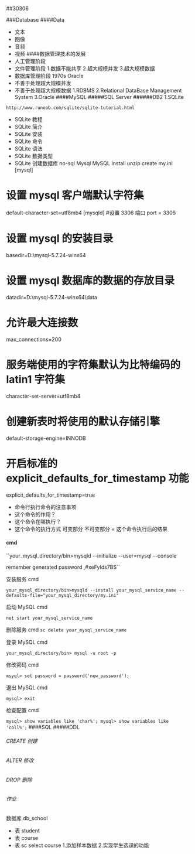 
    
##30306

###Database
####Data
- 文本
- 图像
- 音频
- 视频
####数据管理技术的发展
- 人工管理阶段
- 文件管理阶段
1.数据不能共享
2.超大规模并发
3.超大规模数据
- 数据库管理阶段
1970s
Oracle
- 不善于处理超大规模并发
- 不善于处理超大规模数据
1.RDBMS
2.Relational DataBase Management System
3.Oracle
####MySQL
#####SQL Server
######DB2
1.SQLite

`http://www.runoob.com/sqlite/sqlite-tutorial.html`
- SQLite 教程
- SQLite 简介
- SQLite 安装
- SQLite 命令
- SQLite 语法
- SQLite 数据类型
- SQLite 创建数据库
no-sql
Mysql
MySQL Install
unzip
create my.ini
[mysql]
# 设置 mysql 客户端默认字符集
default-character-set=utf8mb4 
[mysqld]
#设置 3306 端口
port = 3306 
# 设置 mysql 的安装目录
basedir=D:\mysql-5.7.24-winx64
# 设置 mysql 数据库的数据的存放目录
datadir=D:\mysql-5.7.24-winx64\data
# 允许最大连接数
max_connections=200
# 服务端使用的字符集默认为比特编码的 latin1 字符集
character-set-server=utf8mb4
# 创建新表时将使用的默认存储引擎
default-storage-engine=INNODB
# 开启标准的 explicit_defaults_for_timestamp 功能
explicit_defaults_for_timestamp=true
- 命令行执行命令的注意事项
- 这个命令的作用？
- 这个命令在哪执行？
- 这个命令的执行方式 可变部分 不可变部分
= 这个命令执行后的结果
#### cmd
``your_mysql_directory/bin>mysqld --initialize --user=mysql --console

remember generated password ,#xeFyIds7BS``

安装服务 cmd

`your_mysql_directory/bin>mysqld --install your_mysql_service_name --defaults-file="your_mysql_directory/my.ini"`

启动 MySQL cmd

`net start your_mysql_service_name`

删除服务 cmd
`sc delete your_mysql_service_name`

登录 MySQL cmd

`your_mysql_directory/bin> mysql -u root -p`

修改密码 cmd

`msyql> set password = password('new_password');`

退出 MySQL cmd

`mysql> exit`

检查配置 cmd

`mysql> show variables like 'char%';
mysql> show variables like 'coll%';`
####SQL
#####DDL
###### CREATE 创建
###### ALTER 修改
###### DROP 删除
###### 作业
数据库 db_school
- 表 student
- 表 course
- 表 sc select course
1.添加样本数据
2.实现学生选课的功能

